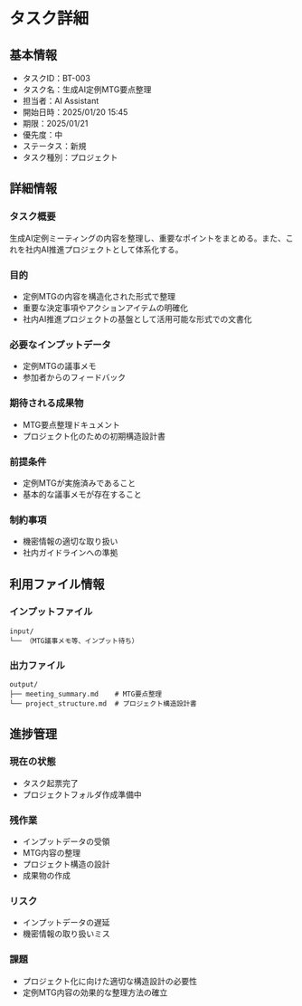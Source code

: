 # タスク詳細

## 基本情報
- タスクID：BT-003
- タスク名：生成AI定例MTG要点整理
- 担当者：AI Assistant
- 開始日時：2025/01/20 15:45
- 期限：2025/01/21
- 優先度：中
- ステータス：新規
- タスク種別：プロジェクト

## 詳細情報
### タスク概要
生成AI定例ミーティングの内容を整理し、重要なポイントをまとめる。また、これを社内AI推進プロジェクトとして体系化する。

### 目的
- 定例MTGの内容を構造化された形式で整理
- 重要な決定事項やアクションアイテムの明確化
- 社内AI推進プロジェクトの基盤として活用可能な形式での文書化

### 必要なインプットデータ
- 定例MTGの議事メモ
- 参加者からのフィードバック

### 期待される成果物
- MTG要点整理ドキュメント
- プロジェクト化のための初期構造設計書

### 前提条件
- 定例MTGが実施済みであること
- 基本的な議事メモが存在すること

### 制約事項
- 機密情報の適切な取り扱い
- 社内ガイドラインへの準拠

## 利用ファイル情報
### インプットファイル
```
input/
└── （MTG議事メモ等、インプット待ち）
```

### 出力ファイル
```
output/
├── meeting_summary.md    # MTG要点整理
└── project_structure.md  # プロジェクト構造設計書
```

## 進捗管理
### 現在の状態
- タスク起票完了
- プロジェクトフォルダ作成準備中

### 残作業
- インプットデータの受領
- MTG内容の整理
- プロジェクト構造の設計
- 成果物の作成

### リスク
- インプットデータの遅延
- 機密情報の取り扱いミス

### 課題
- プロジェクト化に向けた適切な構造設計の必要性
- 定例MTG内容の効果的な整理方法の確立